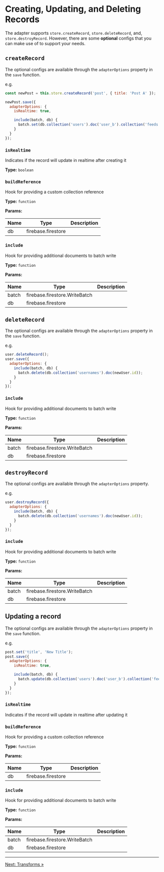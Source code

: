 # Creating, Updating, and Deleting Records

The adapter supports `store.createRecord`, `store.deleteRecord`, and, `store.destroyRecord`. However, there are some **optional** configs that you can make use of to support your needs.

## `createRecord`

The optional configs are available through the `adapterOptions` property in the `save` function.

e.g.

```javascript
const newPost = this.store.createRecord('post', { title: 'Post A' });

newPost.save({
  adapterOptions: {
    isRealtime: true,

    include(batch, db) {
      batch.set(db.collection('users').doc('user_b').collection('feeds'), { title: 'Post A' });
    }
  }
});
```

### `isRealtime`

Indicates if the record will update in realtime after creating it

**Type:** `boolean`

### `buildReference`

Hook for providing a custom collection reference

**Type:** `function`

**Params:**

| Name   | Type               | Description       |
| ------ | ------------------ | ----------------- |
| db     | firebase.firestore |                   |

### `include`

Hook for providing additional documents to batch write

**Type:** `function`

**Params:**

| Name   | Type                          | Description |
| -------| ----------------------------- | ------------|
| batch  | firebase.firestore.WriteBatch |             |
| db     | firebase.firestore            |             |

## `deleteRecord`

The optional configs are available through the `adapterOptions` property in the `save` function.

e.g.

```javascript
user.deleteRecord();
user.save({
  adapterOptions: {
    include(batch, db) {
      batch.delete(db.collection('usernames').doc(newUser.id));
    }
  }
});
```

### `include`

Hook for providing additional documents to batch write

**Type:** `function`

**Params:**

| Name   | Type                          | Description |
| -------| ----------------------------- | ------------|
| batch  | firebase.firestore.WriteBatch |             |
| db     | firebase.firestore            |             |

## `destroyRecord`

The optional configs are available through the `adapterOptions` property.

e.g.

```javascript
user.destroyRecord({
  adapterOptions: {
    include(batch, db) {
      batch.delete(db.collection('usernames').doc(newUser.id));
    }
  }
});
```

### `include`

Hook for providing additional documents to batch write

**Type:** `function`

**Params:**

| Name   | Type                          | Description |
| -------| ----------------------------- | ------------|
| batch  | firebase.firestore.WriteBatch |             |
| db     | firebase.firestore            |             |

## Updating a record

The optional configs are available through the `adapterOptions` property in the `save` function.

e.g.

```javascript
post.set('title', 'New Title');
post.save({
  adapterOptions: {
    isRealtime: true,

    include(batch, db) {
      batch.update(db.collection('users').doc('user_b').collection('feeds'), { title: 'New Title' });
    }
  }
});
```

### `isRealtime`

Indicates if the record will update in realtime after updating it

### `buildReference`

Hook for providing a custom collection reference

**Type:** `function`

**Params:**

| Name   | Type               | Description       |
| ------ | ------------------ | ----------------- |
| db     | firebase.firestore |                   |

### `include`

Hook for providing additional documents to batch write

**Type:** `function`

**Params:**

| Name   | Type                          | Description |
| -------| ----------------------------- | ------------|
| batch  | firebase.firestore.WriteBatch |             |
| db     | firebase.firestore            |             |

---

[Next: Transforms »](05-transforms.md)

